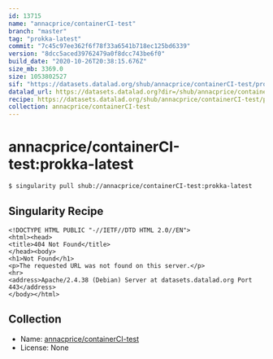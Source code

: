 ```yaml
---
id: 13715
name: "annacprice/containerCI-test"
branch: "master"
tag: "prokka-latest"
commit: "7c45c97ee362f6f78f33a6541b718ec125bd6339"
version: "8dcc5aced39762479a0f8dcc743be6f0"
build_date: "2020-10-26T20:38:15.676Z"
size_mb: 3369.0
size: 1053802527
sif: "https://datasets.datalad.org/shub/annacprice/containerCI-test/prokka-latest/2020-10-26-7c45c97e-8dcc5ace/8dcc5aced39762479a0f8dcc743be6f0.sif"
datalad_url: https://datasets.datalad.org?dir=/shub/annacprice/containerCI-test/prokka-latest/2020-10-26-7c45c97e-8dcc5ace/
recipe: https://datasets.datalad.org/shub/annacprice/containerCI-test/prokka-latest/2020-10-26-7c45c97e-8dcc5ace/Singularity
collection: annacprice/containerCI-test
---
```


# annacprice/containerCI-test:prokka-latest

```bash
$ singularity pull shub://annacprice/containerCI-test:prokka-latest
```

## Singularity Recipe

```singularity
<!DOCTYPE HTML PUBLIC "-//IETF//DTD HTML 2.0//EN">
<html><head>
<title>404 Not Found</title>
</head><body>
<h1>Not Found</h1>
<p>The requested URL was not found on this server.</p>
<hr>
<address>Apache/2.4.38 (Debian) Server at datasets.datalad.org Port 443</address>
</body></html>
```

## Collection

 - Name: [annacprice/containerCI-test](https://github.com/annacprice/containerCI-test)
 - License: None

